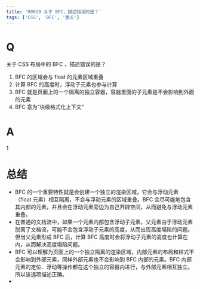 ```yaml
---
title: '00059 关于 BFC，描述错误的是？'
tags: ['CSS', 'BFC', '重点']
---
```


# Q

关于 CSS 布局中的 BFC ，描述错误的是？

1. BFC 的区域会与 float 的元素区域重叠
2. 计算 BFC 的高度时，浮动子元素也参与计算
3. BFC 就是页面上的一个隔离的独立容器，容器里面的子元素是不会影响到外面的元素
4. BFC 意为”块级格式化上下文”

# A

1

# 总结

- BFC 的一个重要特性就是会创建一个独立的渲染区域，它会与浮动元素（float 元素）相互隔离，不会与浮动元素的区域重叠。BFC 会尽可能地包含其内部的元素，并且会在浮动元素旁边为自己开辟空间，从而避免与浮动元素重叠。
- 在普通的文档流中，如果一个元素内部包含浮动子元素，父元素由于浮动元素脱离了文档流，可能不会包含浮动子元素的高度，从而出现高度塌陷的问题。但当父元素形成 BFC 后，计算 BFC 高度时会将浮动子元素的高度也计算在内，从而解决高度塌陷问题。
- BFC 可以理解为页面上的一个独立隔离的渲染区域，内部元素的布局和样式不会影响到外部元素，同样外部元素也不会影响到 BFC 内部的元素。BFC 内部元素的定位、浮动等操作都在这个独立的容器内进行，与外部元素相互独立。所以该选项描述正确。
- 

<script>
  function func() {

  }
  
</script>